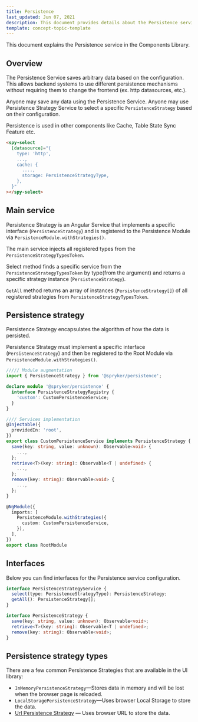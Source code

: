 ```yaml
---
title: Persistence
last_updated: Jun 07, 2021
description: This document provides details about the Persistence service in the Components Library.
template: concept-topic-template
---
```



This document explains the Persistence service in the Components Library.

## Overview

The Persistence Service saves arbitrary data based on the configuration. This allows backend systems to use different persistence mechanisms without requiring them to change the frontend (ex. http datasources, etc.).

Anyone may save any data using the Persistence Service. Anyone may use Persistence Strategy Service to select a specific `PersistenceStrategy` based on their configuration.

Persistence is used in other components like Cache, Table State Sync Feature etc.

```html
<spy-select
  [datasource]="{
    type: 'http',
    ...,
    cache: {
      ....,
      storage: PersistenceStrategyType,
    },
  }"
></spy-select>
```

## Main service

Persistence Strategy is an Angular Service that implements a specific interface (`PersistenceStrategy`) and is registered to the Persistence Module via `PersistenceModule.withStrategies()`.

The main service injects all registered types from the `PersistenceStrategyTypesToken`.

Select method finds a specific service from the `PersistenceStrategyTypesToken` by type(from the argument) and returns a specific strategy instance (`PersistenceStrategy`).

`GetAll` method returns an array of instances (`PersistenceStrategy[]`) of all registered strategies from `PersistenceStrategyTypesToken`.

## Persistence strategy

Persistence Strategy encapsulates the algorithm of how the data is persisted.

Persistence Strategy must implement a specific interface (`PersistenceStrategy`) and then be registered to the Root Module via `PersistenceModule.withStrategies()`.

```ts
///// Module augmentation
import { PersistenceStrategy } from '@spryker/persistence';

declare module '@spryker/persistence' {
  interface PersistenceStrategyRegistry {
    'custom': CustomPersistenceService;
  }
}

//// Services implementation
@Injectable({
  providedIn: 'root',
})
export class CustomPersistenceService implements PersistenceStrategy {
  save(key: string, value: unknown): Observable<void> {
    ...,
  };
  retrieve<T>(key: string): Observable<T | undefined> {
    ...,
  };
  remove(key: string): Observable<void> {
    ...,
  };
}

@NgModule({
  imports: [
    PersistenceModule.withStrategies({
      custom: CustomPersistenceService,
    }),
  ],
})
export class RootModule
```

## Interfaces

Below you can find interfaces for the Persistence service configuration.

```ts
interface PersistenceStrategyService {
  select(type: PersistenceStrategyType): PersistenceStrategy;
  getAll(): PersistenceStrategy[];
}

interface PersistenceStrategy {
  save(key: string, value: unknown): Observable<void>;
  retrieve<T>(key: string): Observable<T | undefined>;
  remove(key: string): Observable<void>;
}
```

## Persistence strategy types

There are a few common Persistence Strategies that are available in the UI library:

- `InMemoryPersistenceStrategy`—Stores data in memory and will be lost when the browser page is reloaded.
- `LocalStoragePersistenceStrategy`—Uses browser Local Storage to store the data.
- [Url Persistence Strategy](/docs/marketplace/dev/front-end/ui-components-library/persistence/url-persistence-strategy.html) — 
Uses browser URL to store the data.
